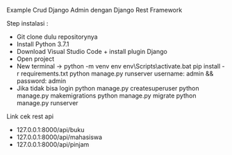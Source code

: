 Example Crud Django Admin dengan Django Rest Framework

Step instalasi :
- Git clone dulu repositorynya
- Install Python 3.7.1
- Download Visual Studio Code + install plugin Django
- Open project
- New terminal ->
python -m venv env
env\Scripts\activate.bat
pip install -r requirements.txt
python manage.py runserver
username: admin && password: admin
- Jika tidak bisa login
python manage.py createsuperuser
python manage.py makemigrations
python manage.py migrate
python manage.py runserver

Link cek rest api
- 127.0.0.1:8000/api/buku
- 127.0.0.1:8000/api/mahasiswa
- 127.0.0.1:8000/api/pinjam

